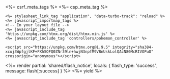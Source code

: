 <!DOCTYPE html>
<html>
  <head>
    <title>RailsHtmx</title>
    <meta name="viewport" content="width=device-width,initial-scale=1">
    <%= csrf_meta_tags %>
    <%= csp_meta_tag %>

    <%= stylesheet_link_tag "application", "data-turbo-track": "reload" %>
    <%= javascript_importmap_tags %>
    <!-- In your layout file -->
    <%= javascript_include_tag 'https://unpkg.com/htmx.org/dist/htmx.min.js' %>
    <%= javascript_include_tag 'controllers/pokemon_controller' %>

    <script src="https://unpkg.com/htmx.org@1.9.5" integrity="sha384-xcuj3WpfgjlKF+FXhSQFQ0ZNr39ln+hwjN3npfM9VBnUskLolQAcN80McRIVOPuO" crossorigin="anonymous"></script>

  </head>

  <body>
    <div id="notice-container"></div>
<turbo-frame id="notice-container">
  <%= render partial: 'shared/flash_notice', locals: { flash_type: 'success', message: flash[:success] } %>
</turbo-frame>
    <%= yield %>
  </body>
</html>
